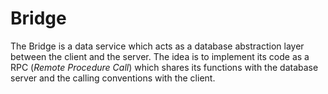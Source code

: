 # Bridge
The Bridge is a data service which acts as a database abstraction layer between the client and the server. The idea is to implement its code as a RPC (_Remote Procedure Call_) which shares its functions with the database server and the calling conventions with the client.
